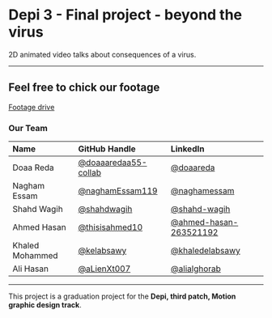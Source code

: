 # Depi 3 - Final project - beyond the virus
2D animated video talks about consequences of a virus.

---

## Feel free to chick our footage
[Footage drive](https://aunedu-my.sharepoint.com/:f:/g/personal/ahmed_hassan495_eng_aun_edu_eg/El8ZFXC583NDuBpesh-iZawBT_DzqGvbZoqBV_66EHmq6w?e=QeugKU)

### Our Team

| Name            | GitHub Handle        | LinkedIn |
| :-------------  | :------------------- | :------------------- |
| Doaa Reda       | [@doaaaredaa55-collab](https://github.com/doaaaredaa55-collab) | [@doaareda](https://www.linkedin.com/in/doaareda) |
| Nagham Essam    | [@naghamEssam119](https://github.com/NaghamEssam119) | [@naghamessam](https://www.linkedin.com/in/naghamessam) |
| Shahd Wagih     | [@shahdwagih](https://github.com/shahdwagih) | [@shahd-wagih](https://www.linkedin.com/in/shahd-wagih) |
| Ahmed Hasan     | [@thisisahmed10](https://github.com/thisisahmed10) | [@ahmed-hasan-263521192](https://www.linkedin.com/in/ahmed-hasan-263521192) |
| Khaled Mohammed | [@kelabsawy](https://github.com/Kelabsawy) | [@khaledelabsawy](https://www.linkedin.com/in/khaledelabsawy) |
| Ali Hasan       | [@aLienXt007](https://github.com/ALienXt007) | [@alialghorab](https://www.linkedin.com/in/alialghorab) |

---

This project is a graduation project for the **Depi, third patch, Motion graphic design track**.
